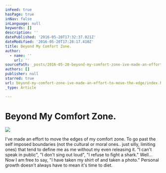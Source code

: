 ```yaml
---
inFeed: true
hasPage: true
inNav: false
inLanguage: null
keywords: []
description: ''
datePublished: '2016-05-20T17:32:37.021Z'
dateModified: '2016-05-20T17:28:17.410Z'
title: Beyond My Comfort Zone.
author:
  - name: ''
    url: ''
sourcePath: _posts/2016-05-20-beyond-my-comfort-zone-ive-made-an-effort-to-move-the-edge.md
authors: []
publisher: null
starred: true
url: beyond-my-comfort-zone-ive-made-an-effort-to-move-the-edge/index.html
_type: Article

---
```

# Beyond My Comfort Zone.
![](https://the-grid-user-content.s3-us-west-2.amazonaws.com/d3a49748-d8a6-4b37-97ec-f3cce52d647f.jpg)

I've made an effort to move the edges of my comfort zone. To go past the self imposed boundaries (not the cultural or moral ones.. just silly, limiting ones) that tend to define me as me without my even releasing it. "I can't speak in public", "I don't sing out loud", "I refuse to fight a shark." Well... Now I am free to say, "I have taken my shirt of and taken a photo." Personal growth doesn't always have to mean it's time to diet.